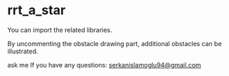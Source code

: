 # rrt_a_star
You can import the related libraries.

By uncommenting the obstacle drawing part, additional obstacles can be illustrated.

ask me If you have any questions: serkanislamoglu94@gmail.com
